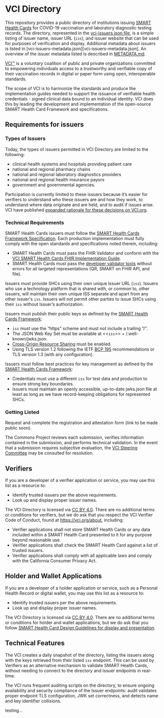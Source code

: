 # VCI Directory

This repository provides a public directory of institutions issuing [SMART Health Cards](https://smarthealth.cards) for COVID-19 vaccination and laboratory diagnostic testing records. The directory, represented in the [vci-issuers.json file](vci-issuers.json), is a simple listing of issuer name, issuer URL (`iss`), and issuer website that can be used for purposes of verification and display. Additional metadata about issuers is listed in [vci-issuers-metadata.json][vci-issuers-metadata.json]. An overview of the issuer metadata listed is described in [METADATA.md](METADATA.md).

[VCI™](https://vci.org) is a voluntary coalition of public and private organizations committed to empowering individuals access to a trustworthy and verifiable copy of their vaccination records in digital or paper form using open, interoperable standards. 

The scope of VCI is to harmonize the standards and produce the implementation guides needed to support the issuance of verifiable health credentials - signed clinical data bound to an individual identity. VCI does this by leading the development and implementation of the open-source SMART Health Card Framework and specifications.

## Requirements for issuers
### Types of Issuers
Today, the types of issuers permitted in VCI Directory are limited to the following:

- clinical health systems and hospitals providing patient care
- national and regional pharmacy chains
- national and regional laboratory diagnostics providers
- national and regional health insurance payors
- government and governmental agencies. 

Participation is currently limited to these issuers because it’s easier for verifiers to understand who these issuers are and how they work, to understand where data originate and are held, and to audit if issues arise. VCI have published [expanded rationale for these decisions on VCI.org](https://vci.org/updates/october-25th-2021).

### Technical Requirements
SMART Health Cards issuers must follow the [SMART Health Cards Framework Specification](https://spec.smarthealth.cards). Each production implementation must fully comply with the open standards and specifications noted therein, including:

- SMART Health Cards must pass the FHIR Validator and conform with the [VCI SMART Health Cards FHIR Implementation Guide](https://build.fhir.org/ig/dvci/vaccine-credential-ig/branches/main/conformance.html#validation).
- SMART Health Cards must pass the [developer validator tools](https://github.com/smart-on-fhir/health-cards-dev-tools) without errors for all targeted representations (QR, SMART on FHIR API, and file).

Issuers must provide SHCs using their own unique Issuer URL (`iss`). Issuers who use a technology platform that is shared with, or common to, other issuers, will maintain their own unique ISS separate and apart from any other issuer's `iss`. Issuers will not permit other parties to issue SHCs using their `iss` without Issuer’s authorization.

Issuers must publish their public keys as defined by the [SMART Health Cards Framework](https://spec.smarthealth.cards):

- `iss` must use the “https” scheme and must not include a trailing “/”.
- The JSON Web Key Set must be available at <<`iss`>> + /.well-known/jwks.json.
- [Cross-Origin Resource Sharing](https://developer.mozilla.org/en-US/docs/Web/HTTP/Headers/Access-Control-Allow-Origin) must be enabled.
- Using TLS version 1.2 following the IETF [BCP 195](https://www.rfc-editor.org/info/bcp195) recommendations or TLS version 1.3 (with any configuration).

Issuers must follow best practices for key management as defined by the [SMART Health Cards Framework](https://spec.smarthealth.cards): 

- Credentials must use a different `iss` for test data and production to ensure strong key boundaries. 
- Issuers must maintain an openly accessible, up-to-date jwks.json file at least as long as we have record-keeping obligations for represented SHCs.

### Getting Listed
Request and complete the registration and attestation form (link to be made public soon).

The Commons Project reviews each submission, verifies information contained in the submission, and performs technical validation. In the event that a submission requires subjective evaluation, the [VCI Steering Committee](https://vci.org/about) may be consulted for resolution.

## Verifiers
If you are a developer of a verifier application or service, you may use this list as a resource to:

- Identify trusted issuers per the above requirements.
- Look up and display proper issuer names.

The VCI Directory is licensed via [CC BY 4.0](https://creativecommons.org/licenses/by/4.0/). There are no additional terms or conditions for verifiers, but we do ask that you respect the VCI Verifier Code of Conduct, found at https://vci.org/about, including:

- Verifier applications shall not store SMART Health Cards or any data included within a SMART Health Card presented to it for any purpose beyond reasonable use.
- Verifier applications shall check the SMART Health Card against a list of trusted issuers.
- Verifier applications shall comply with all applicable laws and comply with the California Consumer Privacy Act.

## Holder and Wallet Applications
If you are a developer of a holder application or service, such as a Personal Health Record or digital wallet, you may use this list as a resource to:

- Identify trusted issuers per the above requirements.
- Look up and display proper issuer names.

The VCI Directory is licensed via [CC BY 4.0](https://creativecommons.org/licenses/by/4.0/). There are no additional terms or conditions for holder and wallet applications, but we do ask that you follow [SMART Health Card Design Guidelines for display and presentation](https://github.com/smart-on-fhir/health-cards-designs).

## Technical Features
The VCI creates a daily snapshot of the directory, listing the issuers along with the keys retrieved from their listed `iss` endpoint. This can be used by Verifiers as an alternative mechanism to validate SMART Health Cards, without needing to connect to the directory and Issuer endpoints in real-time.

The VCI runs frequent auditing scripts on the directory, to ensure ongoing availability and security compliance of the Issuer endpoints: audit validates proper endpoint TLS configuration, JWK set correctness, and detects name and key identifier collisions.


testing...